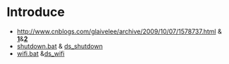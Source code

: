 
# Introduce
  * http://www.cnblogs.com/glaivelee/archive/2009/10/07/1578737.html & [__1__](http://blog.csdn.net/it_man/article/details/2048638)&[__2__](http://www.jb51.net/article/5828.htm)
  * [shutdown.bat](http://dramatea.github.io/043%20%E6%89%B9%E5%A4%84%E7%90%86%E6%96%87%E4%BB%B6%EF%BC%9AWin7_%E5%AE%9A%E6%97%B6%E5%85%B3%E6%9C%BA%E5%B7%A5%E5%85%B7.bat.html) & [ds_shutdown](http://dongshao.net/441.html)
  * [wifi.bat](http://blog.csdn.net/powerlly/article/details/9006969) &[ds_wifi](http://dongshao.net/1197.html)
